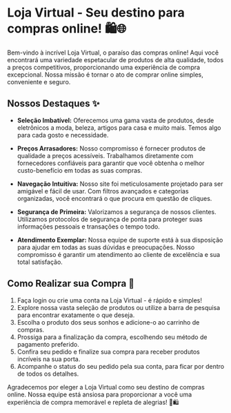 # Loja Virtual - Seu destino para compras online! 🛍️🌐

Bem-vindo à incrível Loja Virtual, o paraíso das compras online! Aqui você encontrará uma variedade espetacular de produtos de alta qualidade, todos a preços competitivos, proporcionando uma experiência de compra excepcional. Nossa missão é tornar o ato de comprar online simples, conveniente e seguro.

## Nossos Destaques ✨

- **Seleção Imbatível:** Oferecemos uma gama vasta de produtos, desde eletrônicos a moda, beleza, artigos para casa e muito mais. Temos algo para cada gosto e necessidade.

- **Preços Arrasadores:** Nosso compromisso é fornecer produtos de qualidade a preços acessíveis. Trabalhamos diretamente com fornecedores confiáveis para garantir que você obtenha o melhor custo-benefício em todas as suas compras.

- **Navegação Intuitiva:** Nosso site foi meticulosamente projetado para ser amigável e fácil de usar. Com filtros avançados e categorias organizadas, você encontrará o que procura em questão de cliques.

- **Segurança de Primeira:** Valorizamos a segurança de nossos clientes. Utilizamos protocolos de segurança de ponta para proteger suas informações pessoais e transações o tempo todo.

- **Atendimento Exemplar:** Nossa equipe de suporte está à sua disposição para ajudar em todas as suas dúvidas e preocupações. Nosso compromisso é garantir um atendimento ao cliente de excelência e sua total satisfação.

## Como Realizar sua Compra 🛒

1. Faça login ou crie uma conta na Loja Virtual - é rápido e simples!
2. Explore nossa vasta seleção de produtos ou utilize a barra de pesquisa para encontrar exatamente o que deseja.
3. Escolha o produto dos seus sonhos e adicione-o ao carrinho de compras.
4. Prossiga para a finalização da compra, escolhendo seu método de pagamento preferido.
5. Confira seu pedido e finalize sua compra para receber produtos incríveis na sua porta.
6. Acompanhe o status do seu pedido pela sua conta, para ficar por dentro de todos os detalhes.

Agradecemos por eleger a Loja Virtual como seu destino de compras online. Nossa equipe está ansiosa para proporcionar a você uma experiência de compra memorável e repleta de alegrias! 🎉🛍️
